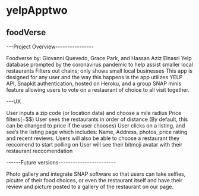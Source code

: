 # yelpApptwo
## foodVerse

---Project Overview----------------


Foodverse
by: Giovanni Quevedo, Grace Park, and Hassan Aziz Elnasri
Yelp database prompted by the coronavirus pandemic to help assist smaller local restaurants
Filters out chains; only shows small local businesses
This app is designed for any user and the way this happens is the app utilizes YELP API, Snapkit authentication, hosted on Heroku, and a group SNAP minis feature allowing users to vote on a restaurant of choice to all visit together.

---UX


User inputs a zip code (or location data) and choose a mile radius 
Price filters($-$$$)
User sees the restaurants in order of distance (By default, this can be changed to price if the user chooses)
User clicks on a listing, and see’s the listing page which includes:
Name, Address, photos, price rating and recent reviews.
Users will also be able to choose a restaurant they reccomend to start polling on
User will see their bitmoji avatar with their restaurant reccomendation

------Future versions------------------------


Photo gallery and integrate SNAP software so that users can take selfies, picutre of their food choices, or even the restaurant itself and have their review and picture posted to a gallery of the restaurant on our page.




